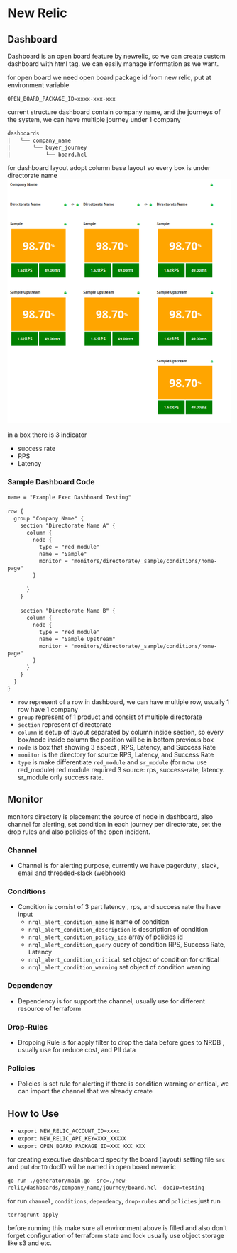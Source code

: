 # New Relic

## Dashboard

Dashboard is an open board feature by newrelic, so we can create custom dashboard with html tag.
we can easily manage information as we want.

for open board we need open board package id from new relic, put at environment variable

```shell
OPEN_BOARD_PACKAGE_ID=xxxx-xxx-xxx
```
current structure dashboard contain company name, and the journeys of the system, we can have multiple journey under
1 company

```shell
dashboards
│   └── company_name
│       └── buyer_journey
│           └── board.hcl
```

for dashboard layout adopt column base layout so every box is under directorate name
![alt text](img/dashboard.png)

in a box there is 3 indicator 
- success rate
- RPS
- Latency

### Sample Dashboard Code

```shell
name = "Example Exec Dashboard Testing"

row {
  group "Company Name" {
    section "Directorate Name A" {
      column {
        node {
          type = "red_module"
          name = "Sample"
          monitor = "monitors/directorate/_sample/conditions/home-page"
        }

      }
    }

    section "Directorate Name B" {
      column {
        node {
          type = "red_module"
          name = "Sample Upstream"
          monitor = "monitors/directorate/_sample/conditions/home-page"
        }
      }
    }
  }
}
```

- `row` represent of a row in dashboard, we can have multiple row, usually 1 row have 1 company
- `group` represent of 1 product and consist of multiple directorate
- `section` represent of directorate
- `column` is setup of layout separated by column inside section, so every box/node inside column the position will be in bottom previous box
- `node` is box that showing 3 aspect , RPS, Latency, and Success Rate
- `monitor` is the directory for source RPS, Latency, and Success Rate
- `type` is make differentiate `red_module` and `sr_module` (for now use red_module) red module required 3 source: rps, success-rate, latency. sr_module only success rate.

## Monitor

monitors directory is placement the source of node in dashboard, also channel for alerting,
set condition in each journey per directorate, set the drop rules and also policies of the open incident.

### Channel
- Channel is for alerting purpose, currently we have pagerduty , slack, email and threaded-slack (webhook)

### Conditions
- Condition is consist of 3 part latency , rps, and success rate the have input
    - `nrql_alert_condition_name` is name of condition
    - `nrql_alert_condition_description` is description of condition
    - `nrql_alert_condition_policy_ids` array of policies id
    - `nrql_alert_condition_query` query of condition RPS, Success Rate, Latency
    - `nrql_alert_condition_critical` set object of condition for critical
    - `nrql_alert_condition_warning` set object of condition warning
    
### Dependency
- Dependency is for support the channel, usually use for different resource of terraform

### Drop-Rules
- Dropping Rule is for apply filter to drop the data before goes to NRDB , usually use for reduce cost, and PII data

### Policies
- Policies is set rule for alerting if there is condition warning or critical, we can import the channel that we already create 


## How to Use
- `export NEW_RELIC_ACCOUNT_ID=xxxx`
- `export NEW_RELIC_API_KEY=XXX_XXXXX`
- `export OPEN_BOARD_PACKAGE_ID=XXX_XXX_XXX`

for creating executive dashboard specify the board (layout) setting file `src` and put `docID` docID wil be named in open board newrelic

```shell 
go run ./generator/main.go -src=./new-relic/dashboards/company_name/journey/board.hcl -docID=testing
```

for run `channel`, `conditions`, `dependency`, `drop-rules` and `policies` just run
```shell
terragrunt apply
```

before running this make sure all environment above is filled and also don't forget configuration of terraform state and lock
usually use object storage like s3 and etc.


